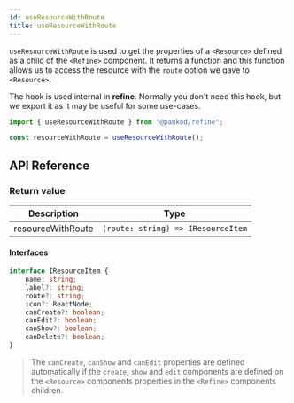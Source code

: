 ```yaml
---
id: useResourceWithRoute
title: useResourceWithRoute
---
```


`useResourceWithRoute` is used to get the properties of a `<Resource>` defined as a child of the `<Refine>` component. It returns a function and this function allows us to access the resource with the `route` option we gave to `<Resource>`.

The hook is used internal in **refine**. Normally you don't need this hook, but we export it as it may be useful for some use-cases.

```ts
import { useResourceWithRoute } from "@pankod/refine";

const resourceWithRoute = useResourceWithRoute();
```

## API Reference

### Return value

| Description       | Type                               |
| ----------------- | ---------------------------------- |
| resourceWithRoute | `(route: string) => IResourceItem` |

#### Interfaces

```ts
interface IResourceItem {
    name: string;
    label?: string;
    route?: string;
    icon?: ReactNode;
    canCreate?: boolean;
    canEdit?: boolean;
    canShow?: boolean;
    canDelete?: boolean;
}
```

> The `canCreate`, `canShow` and `canEdit` properties are defined automatically if the `create`, `show` and `edit` components are defined on the `<Resource>` components properties in the `<Refine>` components children.

